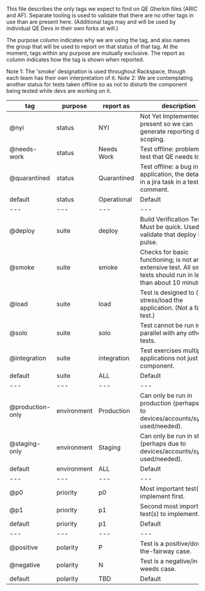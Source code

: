 This file describes the only tags we expect to find on QE Gherkin files (ARIC and AF).
Separate tooling is used to validate that there are no other tags in use than are present here.
(Additional tags may and will be used by individual QE Devs in their own forks at will.)

The purpose column indicates why we are using the tag, and also names the group that will be used to report on that status of that tag.
At the moment, tags within any purpose are mutually exclusive.
The report as column indicates how the tag is shown when reported.

Note 1: The 'smoke' designation is used throughout Rackspace, though each team has their own interpretation of it.
Note 2: We are contemplating another status for tests taken offline so as not to disturb the component being tested while devs are working on it.

tag              | purpose     | report as   | description
---              | ---         | ---         | ---
@nyi             | status      | NYI         | Not Yet Implemented - present so we can generate reporting data on scoping.
@needs-work      | status      | Needs Work  | Test offline: problem with test that QE needs to fix.
@quarantined     | status      | Quarantined | Test offline: a bug in the application, the details are in a jira task in a test comment.
default          | status      | Operational | Default
---              | ---         | ---         | ---
@deploy          | suite       | deploy      | Build Verification Test - Must be quick. Used to validate that deploy has a pulse.
@smoke           | suite       | smoke       | Checks for basic functioning; is not an extensive test. All smoke tests should run in less than about 10 minutes.
@load            | suite       | load        | Test is designed to (help) stress/load the application. (Not a fast test.)
@solo            | suite       | solo        | Test cannot be run in parallel with any other tests.
@integration     | suite       | integration | Test exercises multiple applications not just one component.
default          | suite       | ALL         | Default
---              | ---         | ---         | ---
@production-only | environment | Production  | Can only be run in production (perhaps due to devices/accounts/systems used/needed).
@staging-only    | environment | Staging     | Can only be run in staging (perhaps due to devices/accounts/systems used/needed).
default          | environment | ALL         | Default
---              | ---         | ---         | ---
@p0              | priority    | p0          | Most important test(s) to implement first.
@p1              | priority    | p1          | Second most important test(s) to implement.
default          | priority    | p1          | Default
---              | ---         | ---         | ---
@positive        | polarity    | P           | Test is a positive/down-the-fairway case.
@negative        | polarity    | N           | Test is a negative/in-the-weeds case.
default          | polarity    | TBD         | Default
